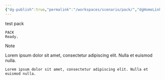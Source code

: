 ```yaml
---
{"dg-publish":true,"permalink":"/workspaces/scenario/pack/","dgHomeLink":true,"dgPassFrontmatter":false}
---
```



test pack

```fountain
PACK
Ready.
```

>[!NOTE]
Lorem ipsum dolor sit amet, consectetur adipiscing elit. Nulla et euismod nulla.

```ad-note
Lorem ipsum dolor sit amet, consectetur adipiscing elit. Nulla et euismod nulla.
```